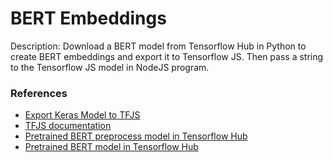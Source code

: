 # BERT Embeddings

Description: Download a BERT model from Tensorflow Hub in Python to create BERT embeddings and export it to Tensorflow JS. Then pass a string to the Tensorflow JS model in NodeJS program.


### References

 - [Export Keras Model to TFJS](https://www.tensorflow.org/js/tutorials/conversion/import_keras)
 - [TFJS documentation](https://js.tensorflow.org/api/latest/)
 - [Pretrained BERT preprocess model in Tensorflow Hub](https://tfhub.dev/tensorflow/bert_en_uncased_preprocess/3)
 - [Pretrained BERT model in Tensorflow Hub](https://tfhub.dev/tensorflow/bert_en_uncased_L-12_H-768_A-12/3)